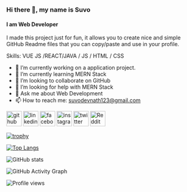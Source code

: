 ### Hi there 👋, my name is Suvo
#### I am Web Developer



I made this project just for fun, it allows you to create nice and simple GitHub Readme files that you can copy/paste and use in your profile.

Skills: VUE JS /REACT/JAVA / JS / HTML / CSS

- 🔭 I’m currently working on a application project. 
- 🌱 I’m currently learning MERN Stack 
- 👯 I’m looking to collaborate on GitHub 
- 🤔 I’m looking for help with MERN Stack 
- 💬 Ask me about Web Development 
- 📫 How to reach me: suvodevnath123@gmail.com 


[<img src='https://cdn.jsdelivr.net/npm/simple-icons@3.0.1/icons/github.svg' alt='github' height='40'>](https://github.com/SuvoDevNath)  [<img src='https://cdn.jsdelivr.net/npm/simple-icons@3.0.1/icons/linkedin.svg' alt='linkedin' height='40'>](https://www.linkedin.com/in/https://www.linkedin.com/in/suvo-dev-nath-b08108221//)  [<img src='https://cdn.jsdelivr.net/npm/simple-icons@3.0.1/icons/facebook.svg' alt='facebook' height='40'>](https://www.facebook.com/https://www.facebook.com/profile.php?id=100071545766237)  [<img src='https://cdn.jsdelivr.net/npm/simple-icons@3.0.1/icons/instagram.svg' alt='instagram' height='40'>](https://www.instagram.com/https://www.instagram.com/Suvo_Dev_Nath//)  [<img src='https://cdn.jsdelivr.net/npm/simple-icons@3.0.1/icons/twitter.svg' alt='twitter' height='40'>](https://twitter.com/https://twitter.com/SuvoDevNath1)  [<img src='https://cdn.jsdelivr.net/npm/simple-icons@3.0.1/icons/reddit.svg' alt='Reddit' height='40'>](https://www.reddit.com/user/https://www.reddit.com/user/Suvo_Dev_Nath)  

[![trophy](https://github-profile-trophy.vercel.app/?username=SuvoDevNath)](https://github.com/ryo-ma/github-profile-trophy)

[![Top Langs](https://github-readme-stats.vercel.app/api/top-langs/?username=SuvoDevNath)](https://github.com/anuraghazra/github-readme-stats)

![GitHub stats](https://github-readme-stats.vercel.app/api?username=SuvoDevNath&show_icons=true&count_private=true)  

![GitHub Activity Graph](https://activity-graph.herokuapp.com/graph?username=SuvoDevNath)  

![Profile views](https://gpvc.arturio.dev/SuvoDevNath)  
